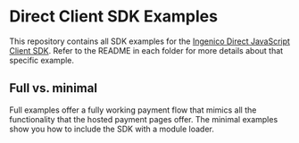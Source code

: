 # Direct Client SDK Examples

This repository contains all SDK examples for the [Ingenico Direct JavaScript Client SDK](https://support.direct.ingenico.com/documentation/sdk/mobile/javascript/).
Refer to the README in each folder for more details about that specific example.

## Full vs. minimal

Full examples offer a fully working payment flow that mimics all the functionality that the hosted payment pages offer.
The minimal examples show you how to include the SDK with a module loader.
